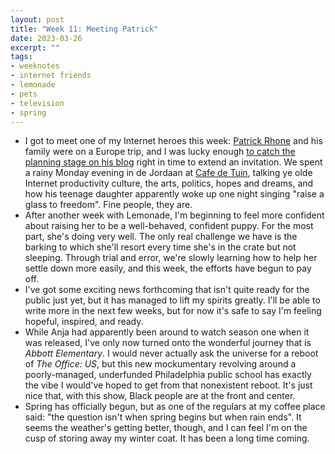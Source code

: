 ```yaml
---
layout: post
title: "Week 11: Meeting Patrick"
date: 2023-03-26
excerpt: ""
tags:
- weeknotes
- internet friends
- lemonade
- pets
- television
- spring
---
```

- I got to meet one of my Internet heroes this week: [Patrick Rhone](patrickrhone.com) and his family were on a Europe trip, and I was lucky enough [to catch the planning stage on his blog](https://www.patrickrhone.net/13189-2/) right in time to extend an invitation. We spent a rainy Monday evening in de Jordaan at [Cafe de Tuin](http://www.cafedetuin.nl/), talking ye olde Internet productivity culture, the arts, politics, hopes and dreams, and how his teenage daughter apparently woke up one night singing "raise a glass to freedom". Fine people, they are.
- After another week with Lemonade, I'm beginning to feel more confident about raising her to be a well-behaved, confident puppy. For the most part, she's doing very well. The only real challenge we have is the barking to which she'll resort every time she's in the crate but not sleeping. Through trial and error, we're slowly learning how to help her settle down more easily, and this week, the efforts have begun to pay off.
- I've got some exciting news forthcoming that isn't quite ready for the public just yet, but it has managed to lift my spirits greatly. I'll be able to write more in the next few weeks, but for now it's safe to say I'm feeling hopeful, inspired, and ready.
- While Anja had apparently been around to watch season one when it was released, I've only now turned onto the wonderful journey that is _Abbott Elementary_. I would never actually ask the universe for a reboot of _The Office: US_, but this new mockumentary revolving around a poorly-managed, underfunded Philadelphia public school has exactly the vibe I would've hoped to get from that nonexistent reboot. It's just nice that, with this show, Black people are at the front and center.
- Spring has officially begun, but as one of the regulars at my coffee place said: "the question isn't when spring begins but when  rain ends". It seems the weather's getting better, though, and I can feel I'm on the cusp of storing away my winter coat. It has been a long time coming.
